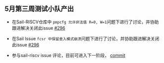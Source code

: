 ## 5月第三周测试小队产出

- 在Sail-RISCV仓库中 `pmpcfg 允许非法值 R=0, W=1`问题下进行了讨论，并协助跟进解决关闭此issue [#296](https://github.com/riscv/sail-riscv/issues/296#issuecomment-2175539444)

-  在Sail Issue `fcsr 中保留舍入模式崩溃`问题下进行了讨论，并协助跟进解决关闭此issue [#296](https://github.com/riscv/sail-riscv/issues/169#issuecomment-2160190360)

- 参与sail-riscv issue 评论，目前可进入下一阶段， [commit](https://github.com/riscv/sail-riscv/issues/25)

  

